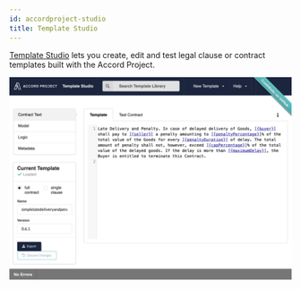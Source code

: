```yaml
---
id: accordproject-studio
title: Template Studio
---
```


[Template Studio](https://studio.accordproject.org) lets you create, edit and test legal clause or contract templates built with the Accord Project.

![Model Repository](/docs/assets/studio.png)
